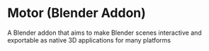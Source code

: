 # Motor (Blender Addon)

A Blender addon that aims to make Blender scenes interactive and exportable as native 3D applications for many platforms